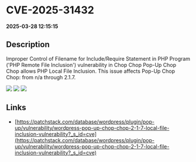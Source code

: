 # CVE-2025-31432

**2025-03-28 12:15:15**

## Description
Improper Control of Filename for Include/Require Statement in PHP Program ('PHP Remote File Inclusion') vulnerability in Chop Chop Pop-Up Chop Chop allows PHP Local File Inclusion. This issue affects Pop-Up Chop Chop: from n/a through 2.1.7.

![](https://img.shields.io/static/v1?label=Score&message=7.5&color=red)
![](https://img.shields.io/static/v1?label=Severity&message=HIGH&color=red)
![](https://img.shields.io/static/v1?label=CWE&message=RFI&color=green)

## Links
- [https://patchstack.com/database/wordpress/plugin/pop-up/vulnerability/wordpress-pop-up-chop-chop-2-1-7-local-file-inclusion-vulnerability?_s_id=cve](https://patchstack.com/database/wordpress/plugin/pop-up/vulnerability/wordpress-pop-up-chop-chop-2-1-7-local-file-inclusion-vulnerability?_s_id=cve)

